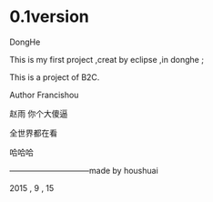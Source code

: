 # 0.1version
DongHe


This is my first project ,creat by eclipse ,in donghe ;

This is a project of B2C.

Author Francishou

 
赵雨  你个大傻逼

全世界都在看


哈哈哈   

——————————made by houshuai

 2015 , 9 , 15
